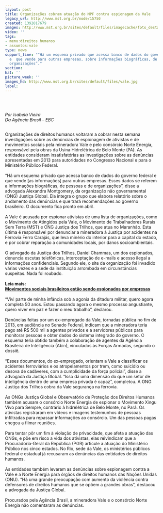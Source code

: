 ```yaml
---
layout: post
title: Organizações cobram atuação do MPF contra espionagem da Vale
legacy_url: http://www.mst.org.br/node/15750
created: 1392817679
images: http://www.mst.org.br/sites/default/files/imagecache/foto_destaque/vale.jpg
video: ''
tags:
- menu:direitos humanos
- assuntos:vale
type: news
support_line: "“Há um esquema privado que acessa banco de dados do governo federal
  e  que vende para outras empresas, sobre informações biográficas, de pessoas e de
  organizações”."
section: 
hat: ''
picture_week: ''
images_hd: http://www.mst.org.br/sites/default/files/vale.jpg
label: 
---
```

<p><br><em><br></em></p><p><em>Por Isabela Vieira<br>Da Agência Brasil – EBC</em></p><p><br>Organizações de direitos humanos voltaram a cobrar nesta semana investigações sobre as denúncias de espionagem de ativistas e de movimentos sociais pela mineradora Vale e pelo consórcio Norte Energia, responsável pela obras da Usina Hidrelétrica de Belo Monte (PA). As entidades consideram insatisfatórias as investigações sobre as denúncias apresentadas em 2013 para autoridades no Congresso Nacional e para o Ministério Público Federal.<br><br>“Há um esquema privado que acessa banco de dados do governo federal e que vende [as informações] para outras empresas. Esses dados se referem a informações biográficas, de pessoas e de organizações”, disse a advogada Alexandra Montgomery, da organização não governamental (ONG) Justiça Global. Ela integra o grupo que elabora relatório sobre o andamento das denúncias e que trará recomendações ao governo brasileiro. O documento fica pronto em abril.<br><br>A Vale é acusada por espionar ativistas de uma lista de organizações, como o Movimento de Atingidos pela Vale, o Movimento de Trabalhadores Rurais Sem Terra (MST) e ONG Justiça dos Trilhos, que atua no Maranhão. Esta última é responsável por denunciar a mineradora à Justiça por acidentes na Ferrovia Ferro Carajás, que leva minério do interior para a capital do estado, e por cobrar reparação a comunidades locais, por danos socioambientais.<br><br>O advogado da Justiça dos Trilhos, Daniel Chammas, um dos espionados, denuncia escutas telefônicas, interceptação de e-mails e acesso ilegal a informações confidenciais. Segundo ele, o site da organização foi invadido várias vezes e a sede da instituição arrombada em circunstâncias suspeitas. Nada foi roubado.<br><br><strong>Leia mais:<br></strong><a href="http://www.mst.org.br/node/15751"><strong>Movimentos sociais brasileiros estão sendo espionados por empresas <br></strong></a><br>“Vivi parte de minha infância sob a agonia da ditadura militar, quero agora completa 50 anos. Estou passando agora o mesmo processo angustiante, quero viver em paz e fazer o meu trabalho”, declarou.<br><br>Denúncias feitas por um ex-empregado da Vale, tornadas pública no fim de 2013, em audiência no Senado Federal, indicam que a mineradora teria pago até R$ 500 mil a agentes privados e a servidores públicos para monitorar pessoas e obter dados do sistema integrado do governo. O esquema teria obtido também a colaboração de agentes da Agência Brasileira de Inteligência (Abin), vinculados às Forças Armadas, segundo o dossiê.<br><br>“Esses documentos, do ex-empregado, orientam a Vale a classificar os acidentes ferroviários e os atropelamentos por trem, como suicídio ou desova de cadáveres, com a cumplicidade da força policial”, disse a advogada da Justiça Global. “Isso dá uma dimensão do que um setor de inteligência dentro de uma empresa privada é capaz”, completou. A ONG Justiça dos Trilhos cobra da Vale segurança na ferrovia.<br><br>As ONGs Justiça Global e Observatório de Proteção dos Direitos Humanos também acusam o consórcio Norte Energia de espionar o Movimento Xingu Vivo para Sempre, contrário à hidrelétrica de Belo Monte, no Pará. Os ativistas registraram em vídeos e imagens testemunhos de pessoas infiltradas para repassar informações ao consórcio. Um das pessoas pagas chegou a filmar reuniões.<br><br>Para tentar pôr um fim à violação de privacidade, que afeta a atuação das ONGs, e põe em risco a vida dos ativistas, elas reivindicam que a Procuradoria-Geral da República (PGR) articule a atuação do Ministério Público nos cinco estados. No Rio, sede da Vale, os ministérios públicos federal e estadual já recusaram as denúncias das entidades de direitos humanos.<br><br>As entidades também levaram as denúncias sobre espionagem contra a Vale e a Norte Energia para órgãos de direitos humanos das Nações Unidas (ONU). “Há uma grande preocupação com aumento da violência contra defensores de direitos humanos que se opõem a grandes obras”, destacou a advogada da Justiça Global.<br><br>Procurados pela Agência Brasil, a mineradora Vale e o consórcio Norte Energia não comentaram as denúncias.</p><p>&nbsp;</p>
